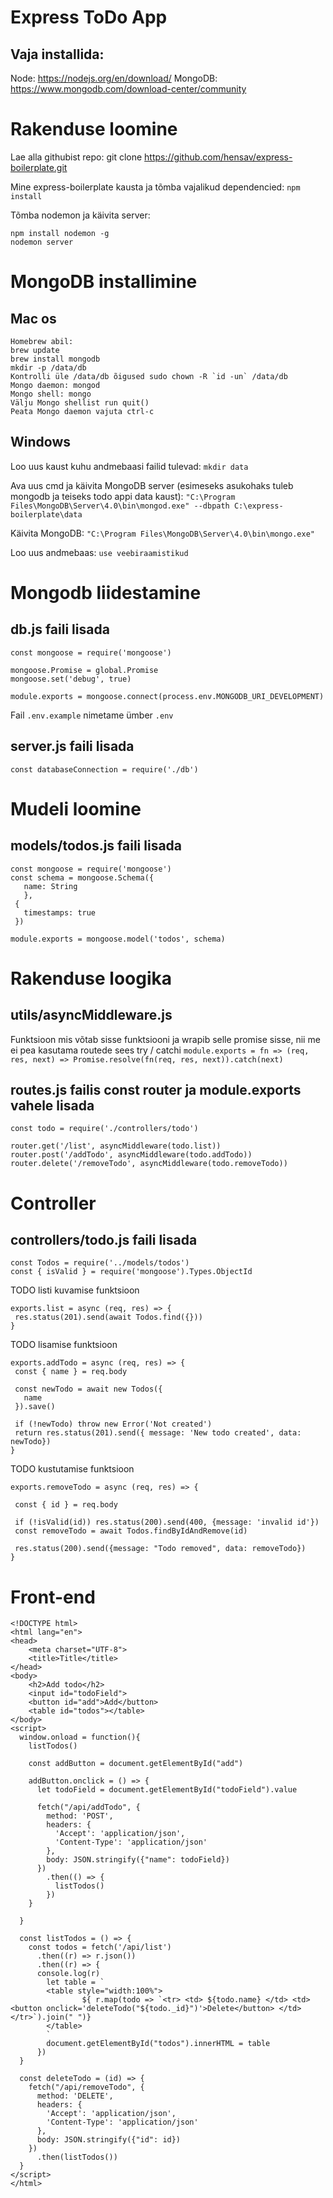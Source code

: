 # Express ToDo App

## Vaja installida:
Node: https://nodejs.org/en/download/
MongoDB: https://www.mongodb.com/download-center/community

# Rakenduse loomine

Lae alla githubist repo:
git clone https://github.com/hensav/express-boilerplate.git

Mine express-boilerplate kausta ja tõmba vajalikud dependencied:
`npm install`


Tõmba nodemon ja käivita server:
```
npm install nodemon -g
nodemon server
```

# MongoDB installimine

## Mac os
```
Homebrew abil:
brew update
brew install mongodb
mkdir -p /data/db
Kontrolli üle /data/db õigused sudo chown -R `id -un` /data/db
Mongo daemon: mongod
Mongo shell: mongo
Välju Mongo shellist run quit()
Peata Mongo daemon vajuta ctrl-c
```

## Windows

Loo uus kaust kuhu andmebaasi failid tulevad:
`mkdir data`

Ava uus cmd ja käivita MongoDB server (esimeseks asukohaks tuleb mongodb ja teiseks todo appi data kaust):
`"C:\Program Files\MongoDB\Server\4.0\bin\mongod.exe" --dbpath C:\express-boilerplate\data`

Käivita MongoDB:
`"C:\Program Files\MongoDB\Server\4.0\bin\mongo.exe"`

Loo uus andmebaas:
`use veebiraamistikud`

# Mongodb liidestamine

## db.js faili lisada
```
const mongoose = require('mongoose')

mongoose.Promise = global.Promise
mongoose.set('debug', true)

module.exports = mongoose.connect(process.env.MONGODB_URI_DEVELOPMENT)
```

Fail `.env.example` nimetame ümber `.env`

## server.js faili lisada
```
const databaseConnection = require('./db')
```

# Mudeli loomine

## models/todos.js faili lisada
```
const mongoose = require('mongoose')
const schema = mongoose.Schema({
   name: String
   },
 {
   timestamps: true
 })

module.exports = mongoose.model('todos', schema)
```

# Rakenduse loogika

## utils/asyncMiddleware.js

Funktsioon mis võtab sisse funktsiooni ja wrapib selle promise sisse, nii me ei pea kasutama routede sees try / catchi
`module.exports = fn => (req, res, next) => Promise.resolve(fn(req, res, next)).catch(next)`



## routes.js failis const router ja module.exports vahele lisada
```
const todo = require('./controllers/todo')

router.get('/list', asyncMiddleware(todo.list))
router.post('/addTodo', asyncMiddleware(todo.addTodo))
router.delete('/removeTodo', asyncMiddleware(todo.removeTodo))
```

# Controller
## controllers/todo.js faili lisada
```
const Todos = require('../models/todos')
const { isValid } = require('mongoose').Types.ObjectId
```
TODO listi kuvamise funktsioon
```
exports.list = async (req, res) => {
 res.status(201).send(await Todos.find({}))
}
```
TODO lisamise funktsioon
```
exports.addTodo = async (req, res) => {
 const { name } = req.body

 const newTodo = await new Todos({
   name
 }).save()

 if (!newTodo) throw new Error('Not created')
 return res.status(201).send({ message: 'New todo created', data: newTodo})
}
```
TODO kustutamise funktsioon
```
exports.removeTodo = async (req, res) => {

 const { id } = req.body

 if (!isValid(id)) res.status(200).send(400, {message: 'invalid id'})
 const removeTodo = await Todos.findByIdAndRemove(id)

 res.status(200).send({message: "Todo removed", data: removeTodo})
}
```

# Front-end

```
<!DOCTYPE html>
<html lang="en">
<head>
    <meta charset="UTF-8">
    <title>Title</title>
</head>
<body>
    <h2>Add todo</h2>
    <input id="todoField">
    <button id="add">Add</button>
    <table id="todos"></table>
</body>
<script>
  window.onload = function(){
    listTodos()

    const addButton = document.getElementById("add")

    addButton.onclick = () => {
      let todoField = document.getElementById("todoField").value

      fetch("/api/addTodo", {
        method: 'POST',
        headers: {
          'Accept': 'application/json',
          'Content-Type': 'application/json'
        },
        body: JSON.stringify({"name": todoField})
      })
        .then(() => {
          listTodos()
        })
    }

  }

  const listTodos = () => {
    const todos = fetch('/api/list')
      .then((r) => r.json())
      .then((r) => {
      console.log(r)
        let table = `
        <table style="width:100%">
                ${ r.map(todo => `<tr> <td> ${todo.name} </td> <td> <button onclick='deleteTodo("${todo._id}")'>Delete</button> </td> </tr>`).join(" ")}
        </table>
        `
        document.getElementById("todos").innerHTML = table
      })
  }

  const deleteTodo = (id) => {
    fetch("/api/removeTodo", {
      method: 'DELETE',
      headers: {
        'Accept': 'application/json',
        'Content-Type': 'application/json'
      },
      body: JSON.stringify({"id": id})
    })
      .then(listTodos())
  }
</script>
</html>
```

